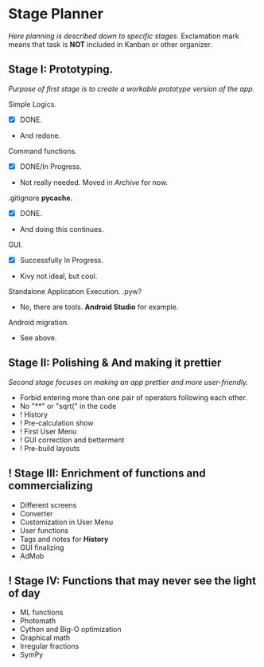 # Stage Planner

*Here planning is described down to specific stages.*
Exclamation mark means that task is **NOT** included in Kanban or other organizer. 

## Stage I: Prototyping. 

*Purpose of first stage is to create a workable prototype version of the app.*

Simple Logics. 
- [x] DONE. 
- And redone.

Command functions. 
- [x] DONE/In Progress. 
- Not really needed. Moved in *Archive* for now.

.gitignore __pycache__. 
- [x] DONE. 
- And doing this continues.

GUI. 
- [x] Successfully In Progress. 
- Kivy not ideal, but cool.

Standalone Application Execution. .pyw? 
- No, there are tools. **Android Studio** for example.

Android migration. 
- See above.

## Stage II: Polishing & And making it prettier

*Second stage focuses on making an app prettier and more user-friendly.*

- Forbid entering more than one pair of operators following each other.
- No "**" or "sqrt(" in the code
- ! History
- ! Pre-calculation show
- ! First User Menu
- ! GUI correction and betterment
- ! Pre-build layouts

## ! Stage III: Enrichment of functions and commercializing 
- Different screens
- Converter
- Customization in User Menu
- User functions
- Tags and notes for **History**
- GUI finalizing
- AdMob

## ! Stage IV: Functions that may never see the light of day
- ML functions
- Photomath
- Cython and Big-O optimization
- Graphical math
- Irregular fractions
- SymPy
